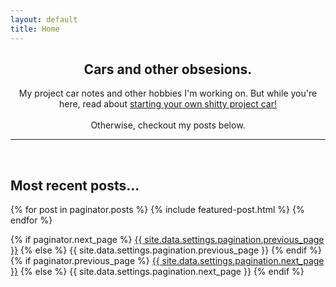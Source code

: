 ```yaml
---
layout: default
title: Home
---
```

<center><h2>Cars and other obsesions.</h2>
<p>
My project car notes and other hobbies I'm working on. But while you're here, read about <a href="https://sudoyashi.github.io/Joshis-Garage/firstprojectcar">starting your own shitty project car!</a> <br><br>
Otherwise, checkout my posts below.
</p>


</center>

<hr>
<br>
<h2> Most recent posts...</h2>

{% for post in paginator.posts %}
  {% include featured-post.html %}
{% endfor %}

<!-- Pagination links -->
<div class="pagination">
  {% if paginator.next_page %}
    <a class="pagination-button pagination-active next" href="{{ site.github.url }}{{ paginator.next_page_path }}">{{ site.data.settings.pagination.previous_page }}</a>
  {% else %}
    <span class="pagination-button">{{ site.data.settings.pagination.previous_page }}</span>
  {% endif %}
  {% if paginator.previous_page %}
    <a class="pagination-button pagination-active" href="{{ site.baseurl }}{{ paginator.previous_page_path }}">{{ site.data.settings.pagination.next_page }}</a>
  {% else %}
    <span class="pagination-button">{{ site.data.settings.pagination.next_page }}</span>
  {% endif %}
</div>